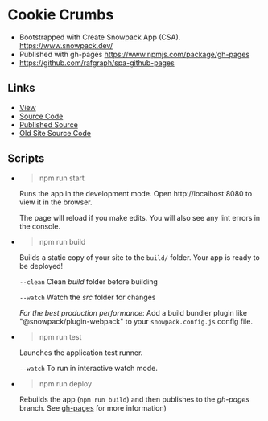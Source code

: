 # Cookie Crumbs

* Bootstrapped with Create Snowpack App (CSA). https://www.snowpack.dev/
* Published with gh-pages https://www.npmjs.com/package/gh-pages
* https://github.com/rafgraph/spa-github-pages


## Links
* [View](https://vince-koch.github.io/index.html)
* [Source Code](https://github.com/vince-koch/vince-koch.github.io)
* [Published Source](https://github.com/vince-koch/vince-koch.github.io/tree/gh-pages)
* [Old Site Source Code](https://github.com/vince-koch/vince-koch.github.io/tree/old)


## Scripts
* > npm run start

    Runs the app in the development mode.
    Open http://localhost:8080 to view it in the browser.

    The page will reload if you make edits.
    You will also see any lint errors in the console.

* > npm run build

    Builds a static copy of your site to the `build/` folder.
    Your app is ready to be deployed!

    `--clean` Clean _build_ folder before building

    `--watch` Watch the _src_ folder for changes

    _For the best production performance_:  Add a build bundler plugin like "@snowpack/plugin-webpack" to your `snowpack.config.js` config file.

* > npm run test

    Launches the application test runner.

    `--watch` To run in interactive watch mode.

* > npm run deploy

    Rebuilds the app (`npm run build`) and then publishes to the _gh-pages_ branch.  See [gh-pages](https://www.npmjs.com/package/gh-pages) for more information)